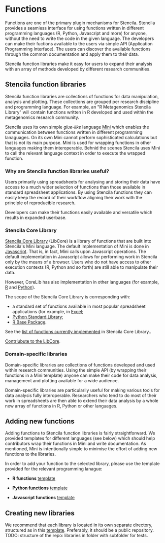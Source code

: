 # Functions

Functions are one of the primary plugin mechanisms for Stencila. Stencila provides a seamless interface for using functions written in different programming languages (R, Python, Javascript and more) for anyone, without the need to write the code in the given language. The developers can make their fuctions available to the users via simple API (Application Programming Interface). The users can discover the available functions through the common documentation and apply them to their data.

Stencila function libraries make it easy for users to expand their analysis with an array of methods developed by different research communities.

## Stencila function libraries

Stencila function libraries are collections of functions for data manipulation, analysis and plotting. These collections are grouped per research discipline and programming language. For example, an "R Metagenomics Stencila Library" will contain functions written in R developed and used within the metagenomics research community.

Stencila uses its own simple *glue-like* language [Mini](https://github.com/stencila/mini) which enables the communication between functions written in different programming lanaguages. On its own Mini cannot perform sophisticated calculations but that is not its main purpose. Mini is used for wrapping functions in other languages making them interoperable. Behnid the scenes Stencila uses Mini to call the relevant language context in order to execute the wrapped function.

### Why are Stencila function libraries useful?

Users primarily using spreadsheets for analysing and storing their data have access to a much wider selection of functions than those available in standard spreadsheet applications. By using Stencila functions they can easily keep the record of their workflow aligning their work with the principle of reproducible research.

Developers can make their functions easily available and versatile which results in expanded userbase.

### Stencila Core Library

[Stencila Core Library](https://github.com/stencila/libcore) (LibCore) is a library of functions that are built into Stencila's Mini language. The default implementation of Mini is done in [Javascript](https://github.com/stencila/libcore/tree/master/js). That is, in fact, Mini calls upon Javascript operations. The default implementation in Javascript allows for performing work in Stencila only by the means of a browser. Users who do not have access to other execution contexts (R, Python and so forth) are still able to manipulate their data.

However, CoreLib has also implementation in other languages (for example, [R](https://github.com/stencila/libcore/tree/master/r) and [Python](https://github.com/stencila/libcore/tree/master/py)).

The scope of the Stencila Core Library is corresponding with:
 * a standard set of functions available in most popular spreadsheet applications (for example, in [Excel]((https://support.office.com/en-us/article/Excel-functions-alphabetical-b3944572-255d-4efb-bb96-c6d90033e188));
 * [Python Standard Library](https://docs.python.org/3/library/index.html);
 * [R Base Package](https://stat.ethz.ch/R-manual/R-devel/library/base/html/00Index.html).

See the [list of functions currently implemented](https://stencila.github.io/libcore/#/) in Stencila Core Library..

[Contriubute to the LibCore](https://github.com/stencila/libcore/blob/master/docs/CONTRIBUTING.md).

### Domain-specific libraries

Domain-specific libraries are collections of functions developed and used within research communities. Using the simple API (by wrapping their functions in a Mini template) anyone can make their code for data analysis, management and plotting available for a wide audience.

Domain-specific libraries are particularily useful for making various tools for data analysis fully interoperable. Researchers who tend to do most of their work in spreadsheets are then able to extend their data analysis by a whole new array of functions in R, Python or other languages.

## Adding new functions

Adding functions to Stencila function libraries is fairly straightforward. We provided templates for different languages (see below) which should help contributors wrap their functions in Mini and write documentation. As mentioned, Mini is intentionally simple to minimise the effort of adding new functions to the libraries.

In order to add your function to the selected library, please use the template provided for the relevant programming lanague:

* **R functions** [template](languages/r/README.md)

* **Python functions** [template](languages/python/README.md)

* **Javascript functions** [template](languages/js/README.md)

## Creating new libraries
We recommend that each library is located in its own separate directory, structured as in this [template](link). Preferably, it should be a public repository.
TODO: structure of the repo: libraries in folder with subfolder for tests.
